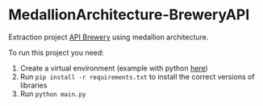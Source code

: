 # MedallionArchitecture-BreweryAPI

Extraction project [API Brewery](https://www.openbrewerydb.org/documentation) using medallion architecture.

To run this project you need:
1. Create a virtual environment (example with python [here](https://www.geeksforgeeks.org/python-virtual-environment/))
2. Run `pip install -r requirements.txt` to install the correct versions of libraries
3. Run `python main.py`
